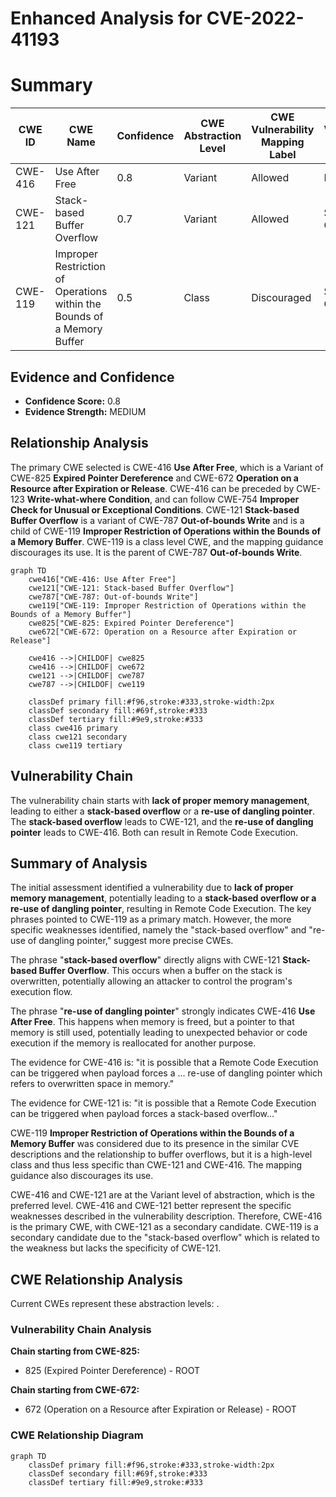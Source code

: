 # Enhanced Analysis for CVE-2022-41193

# Summary
| CWE ID | CWE Name | Confidence | CWE Abstraction Level | CWE Vulnerability Mapping Label | CWE-Vulnerability Mapping Notes |
|---|---|---|---|---|---|
| CWE-416 | Use After Free | 0.8 | Variant | Allowed | Primary CWE |
| CWE-121 | Stack-based Buffer Overflow | 0.7 | Variant | Allowed | Secondary Candidate |
| CWE-119 | Improper Restriction of Operations within the Bounds of a Memory Buffer | 0.5 | Class | Discouraged | Secondary Candidate |

## Evidence and Confidence

*   **Confidence Score:** 0.8
*   **Evidence Strength:** MEDIUM

## Relationship Analysis
The primary CWE selected is CWE-416 **Use After Free**, which is a Variant of CWE-825 **Expired Pointer Dereference** and CWE-672 **Operation on a Resource after Expiration or Release**. CWE-416 can be preceded by CWE-123 **Write-what-where Condition**, and can follow CWE-754 **Improper Check for Unusual or Exceptional Conditions**.
CWE-121 **Stack-based Buffer Overflow** is a variant of CWE-787 **Out-of-bounds Write** and is a child of CWE-119 **Improper Restriction of Operations within the Bounds of a Memory Buffer**.
CWE-119 is a class level CWE, and the mapping guidance discourages its use. It is the parent of CWE-787 **Out-of-bounds Write**.

```mermaid
graph TD
    cwe416["CWE-416: Use After Free"]
    cwe121["CWE-121: Stack-based Buffer Overflow"]
    cwe787["CWE-787: Out-of-bounds Write"]
    cwe119["CWE-119: Improper Restriction of Operations within the Bounds of a Memory Buffer"]
    cwe825["CWE-825: Expired Pointer Dereference"]
    cwe672["CWE-672: Operation on a Resource after Expiration or Release"]

    cwe416 -->|CHILDOF| cwe825
    cwe416 -->|CHILDOF| cwe672
    cwe121 -->|CHILDOF| cwe787
    cwe787 -->|CHILDOF| cwe119
    
    classDef primary fill:#f96,stroke:#333,stroke-width:2px
    classDef secondary fill:#69f,stroke:#333
    classDef tertiary fill:#9e9,stroke:#333
    class cwe416 primary
    class cwe121 secondary
    class cwe119 tertiary
```

## Vulnerability Chain
The vulnerability chain starts with **lack of proper memory management**, leading to either a **stack-based overflow** or a **re-use of dangling pointer**. The **stack-based overflow** leads to CWE-121, and the **re-use of dangling pointer** leads to CWE-416. Both can result in Remote Code Execution.

## Summary of Analysis
The initial assessment identified a vulnerability due to **lack of proper memory management**, potentially leading to a **stack-based overflow or a re-use of dangling pointer**, resulting in Remote Code Execution. The key phrases pointed to CWE-119 as a primary match. However, the more specific weaknesses identified, namely the "stack-based overflow" and "re-use of dangling pointer," suggest more precise CWEs.

The phrase "**stack-based overflow**" directly aligns with CWE-121 **Stack-based Buffer Overflow**. This occurs when a buffer on the stack is overwritten, potentially allowing an attacker to control the program's execution flow.

The phrase "**re-use of dangling pointer**" strongly indicates CWE-416 **Use After Free**. This happens when memory is freed, but a pointer to that memory is still used, potentially leading to unexpected behavior or code execution if the memory is reallocated for another purpose.

The evidence for CWE-416 is: "it is possible that a Remote Code Execution can be triggered when payload forces a ... re-use of dangling pointer which refers to overwritten space in memory."

The evidence for CWE-121 is: "it is possible that a Remote Code Execution can be triggered when payload forces a stack-based overflow..."

CWE-119 **Improper Restriction of Operations within the Bounds of a Memory Buffer** was considered due to its presence in the similar CVE descriptions and the relationship to buffer overflows, but it is a high-level class and thus less specific than CWE-121 and CWE-416. The mapping guidance also discourages its use.

CWE-416 and CWE-121 are at the Variant level of abstraction, which is the preferred level.
CWE-416 and CWE-121 better represent the specific weaknesses described in the vulnerability description. Therefore, CWE-416 is the primary CWE, with CWE-121 as a secondary candidate.
CWE-119 is a secondary candidate due to the "stack-based overflow" which is related to the weakness but lacks the specificity of CWE-121.


## CWE Relationship Analysis

Current CWEs represent these abstraction levels: .


### Vulnerability Chain Analysis

**Chain starting from CWE-825:**
- 825 (Expired Pointer Dereference) - ROOT


**Chain starting from CWE-672:**
- 672 (Operation on a Resource after Expiration or Release) - ROOT



### CWE Relationship Diagram

```mermaid
graph TD
    classDef primary fill:#f96,stroke:#333,stroke-width:2px
    classDef secondary fill:#69f,stroke:#333
    classDef tertiary fill:#9e9,stroke:#333
```
